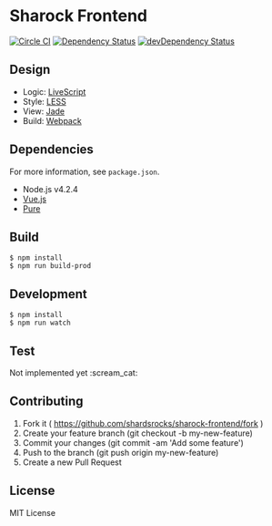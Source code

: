 # Sharock Frontend
[![Circle CI](https://img.shields.io/circleci/project/shardsrocks/sharock-frontend/master.svg)](https://circleci.com/gh/shardsrocks/sharock-frontend/tree/master)
[![Dependency Status](https://david-dm.org/shardsrocks/sharock-frontend.svg)](https://david-dm.org/shardsrocks/sharock-frontend)
[![devDependency Status](https://david-dm.org/shardsrocks/sharock-frontend/dev-status.svg)](https://david-dm.org/shardsrocks/sharock-frontend#info=devDependencies)

## Design

- Logic: [LiveScript](http://livescript.net/)
- Style: [LESS](http://lesscss.org/)
- View: [Jade](http://jade-lang.com/)
- Build: [Webpack](https://webpack.github.io/)

## Dependencies
For more information, see `package.json`.

- Node.js v4.2.4
- [Vue.js](http://jp.vuejs.org/)
- [Pure](http://purecss.io/)

## Build

```
$ npm install
$ npm run build-prod
```

## Development

```
$ npm install
$ npm run watch
```

## Test

Not implemented yet :scream\_cat:

## Contributing

1. Fork it ( https://github.com/shardsrocks/sharock-frontend/fork )
2. Create your feature branch (git checkout -b my-new-feature)
3. Commit your changes (git commit -am 'Add some feature')
4. Push to the branch (git push origin my-new-feature)
5. Create a new Pull Request

## License
MIT License

